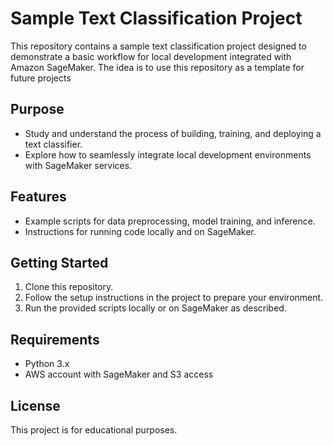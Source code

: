 # Sample Text Classification Project

This repository contains a sample text classification project designed to demonstrate a basic workflow for local development integrated with Amazon SageMaker. The idea is to use this repository as a template for future projects

## Purpose

- Study and understand the process of building, training, and deploying a text classifier.
- Explore how to seamlessly integrate local development environments with SageMaker services.

## Features

- Example scripts for data preprocessing, model training, and inference.
- Instructions for running code locally and on SageMaker.

## Getting Started

1. Clone this repository.
2. Follow the setup instructions in the project to prepare your environment.
3. Run the provided scripts locally or on SageMaker as described.

## Requirements

- Python 3.x
- AWS account with SageMaker and S3 access

## License

This project is for educational purposes.